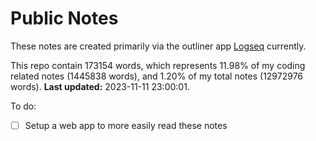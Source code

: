 # Public Notes

These notes are created primarily via the outliner app [Logseq](https://github.com/logseq/logseq) currently.

This repo contain 173154 words, which represents 11.98% of my coding related notes (1445838 words), and 1.20% of my total notes (12972976 words). **Last updated:** 2023-11-11 23:00:01. 

To do:

- [ ] Setup a web app to more easily read these notes

